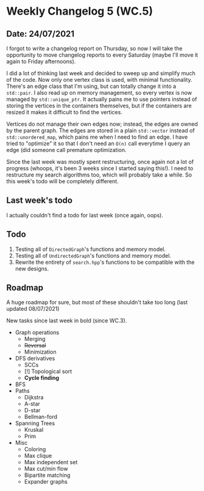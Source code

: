 # Weekly Changelog 5 (WC.5)
## Date: 24/07/2021

I forgot to write a changelog report on Thursday, so now I will take the opportunity to move changelog reports to every Saturday (maybe I'll move it again to Friday afternoons).

I did a lot of thinking last week and decided to sweep up and simplify much of the code. Now only one vertex class is used, with minimal functionality. There's an edge class that I'm using, but can totally change it into a `std::pair`. I also read up on memory management, so every vertex is now managed by `std::unique_ptr`. It actually pains me to use pointers instead of storing the vertices in the containers themselves, but if the containers are resized it makes it difficult to find the vertices.

Vertices do not manage their own edges now; instead, the edges are owned by the parent graph. The edges are stored in a plain `std::vector` instead of `std::unordered_map`, which pains me when I need to find an edge. I have tried to "optimize" it so that I don't need an `O(n)` call everytime I query an edge (did someone call premature optimization. 

Since the last week was mostly spent restructuring, once again not a lot of progress (whoops, it's been 3 weeks since I started saying this!). I need to restructure my search algorithms too, which will probably take a while. So this week's todo will be completely different.

## Last week's todo
I actually couldn't find a todo for last week (once again, oops).

## Todo

1. Testing all of `DirectedGraph`'s functions and memory model.
2. Testing all of `UndirectedGraph`'s functions and memory model.
3. Rewrite the entirety of `search.hpp`'s functions to be compatible with the new designs.

## Roadmap

A huge roadmap for sure, but most of these shouldn't take too long (last updated 08/07/2021)

New tasks since last week in bold (since WC.3).

* Graph operations
	- Merging
	- ~~Reversal~~
	- Minimization
* DFS derivatives
	- SCCs
	- [!] Topological sort
	- **Cycle finding**
* BFS
* Paths
	- Dijkstra
	- A-star
	- D-star
	- Bellman-ford
* Spanning Trees
	- Kruskal
	- Prim
* Misc
	- Coloring
	- Max clique
	- Max independent set
	- Max cut/min flow
	- Bipartite matching
	- Expander graphs
